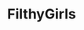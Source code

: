 ---
title: FilthyGirls
crosslinks:
- livven
- botwatch
- PornStarletHQ
- rimming
- Pee
- gag_spit
- PORN4U
- AnalFood
- SummerBrielle
- RandomActsOfBlowJob
- blacktears
- BustyNaturalPornstars
- BadDragon
- Blowjobs
- SheLikesItRough
- CindyStarfall
- SiVaBeneMoltoBene
- GirlsRimmingGuys
- GirlsRimGuys
- GinaValentina
---